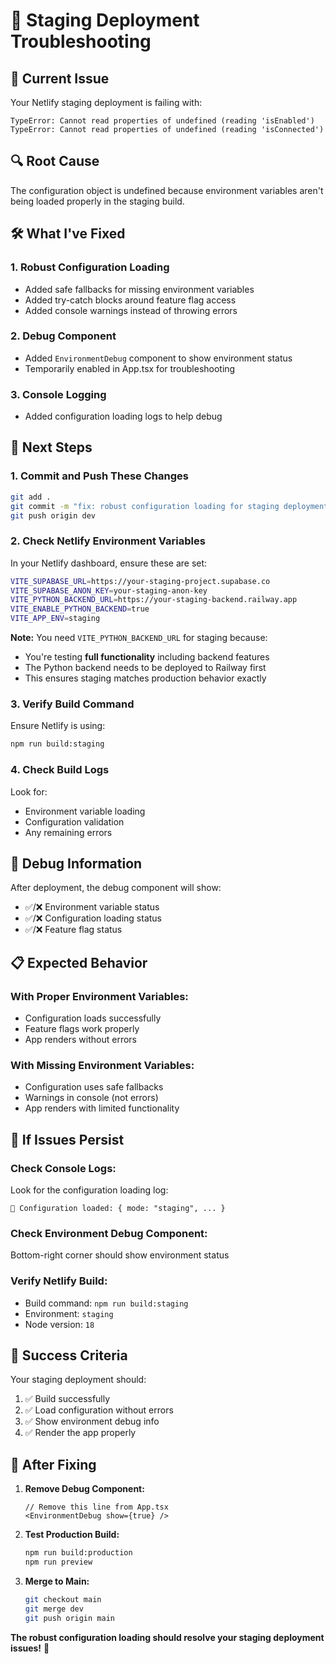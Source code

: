 # 🚨 **Staging Deployment Troubleshooting**

## 🎯 **Current Issue**

Your Netlify staging deployment is failing with:
```
TypeError: Cannot read properties of undefined (reading 'isEnabled')
TypeError: Cannot read properties of undefined (reading 'isConnected')
```

## 🔍 **Root Cause**

The configuration object is undefined because environment variables aren't being loaded properly in the staging build.

## 🛠️ **What I've Fixed**

### 1. **Robust Configuration Loading**
- Added safe fallbacks for missing environment variables
- Added try-catch blocks around feature flag access
- Added console warnings instead of throwing errors

### 2. **Debug Component**
- Added `EnvironmentDebug` component to show environment status
- Temporarily enabled in App.tsx for troubleshooting

### 3. **Console Logging**
- Added configuration loading logs to help debug

## 🚀 **Next Steps**

### **1. Commit and Push These Changes**
```bash
git add .
git commit -m "fix: robust configuration loading for staging deployment"
git push origin dev
```

### **2. Check Netlify Environment Variables**
In your Netlify dashboard, ensure these are set:
```bash
VITE_SUPABASE_URL=https://your-staging-project.supabase.co
VITE_SUPABASE_ANON_KEY=your-staging-anon-key
VITE_PYTHON_BACKEND_URL=https://your-staging-backend.railway.app
VITE_ENABLE_PYTHON_BACKEND=true
VITE_APP_ENV=staging
```

**Note:** You need `VITE_PYTHON_BACKEND_URL` for staging because:
- You're testing **full functionality** including backend features
- The Python backend needs to be deployed to Railway first
- This ensures staging matches production behavior exactly

### **3. Verify Build Command**
Ensure Netlify is using:
```bash
npm run build:staging
```

### **4. Check Build Logs**
Look for:
- Environment variable loading
- Configuration validation
- Any remaining errors

## 🔧 **Debug Information**

After deployment, the debug component will show:
- ✅/❌ Environment variable status
- ✅/❌ Configuration loading status
- ✅/❌ Feature flag status

## 📋 **Expected Behavior**

### **With Proper Environment Variables:**
- Configuration loads successfully
- Feature flags work properly
- App renders without errors

### **With Missing Environment Variables:**
- Configuration uses safe fallbacks
- Warnings in console (not errors)
- App renders with limited functionality

## 🚨 **If Issues Persist**

### **Check Console Logs:**
Look for the configuration loading log:
```
🔧 Configuration loaded: { mode: "staging", ... }
```

### **Check Environment Debug Component:**
Bottom-right corner should show environment status

### **Verify Netlify Build:**
- Build command: `npm run build:staging`
- Environment: `staging`
- Node version: `18`

## 🎯 **Success Criteria**

Your staging deployment should:
1. ✅ Build successfully
2. ✅ Load configuration without errors
3. ✅ Show environment debug info
4. ✅ Render the app properly

## 🔄 **After Fixing**

1. **Remove Debug Component:**
   ```tsx
   // Remove this line from App.tsx
   <EnvironmentDebug show={true} />
   ```

2. **Test Production Build:**
   ```bash
   npm run build:production
   npm run preview
   ```

3. **Merge to Main:**
   ```bash
   git checkout main
   git merge dev
   git push origin main
   ```

**The robust configuration loading should resolve your staging deployment issues!** 🚀
